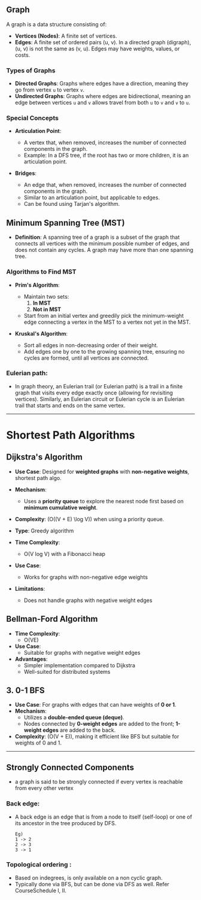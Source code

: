 ## Graph

A graph is a data structure consisting of:

- **Vertices (Nodes)**: A finite set of vertices.
- **Edges**: A finite set of ordered pairs (u, v). In a directed graph (digraph), (u, v) is not the same as (v, u). Edges may have weights, values, or costs.

### Types of Graphs

- **Directed Graphs**: Graphs where edges have a direction, meaning they go from vertex `u` to vertex `v`.
- **Undirected Graphs**: Graphs where edges are bidirectional, meaning an edge between vertices `u` and `v` allows travel from both `u` to `v` and `v` to `u`.

### Special Concepts

- **Articulation Point**: 
  - A vertex that, when removed, increases the number of connected components in the graph. 
  - Example: In a DFS tree, if the root has two or more children, it is an articulation point.

- **Bridges**:
  - An edge that, when removed, increases the number of connected components in the graph. 
  - Similar to an articulation point, but applicable to edges.
  - Can be found using Tarjan's algorithm.

## Minimum Spanning Tree (MST)

- **Definition**: A spanning tree of a graph is a subset of the graph that connects all vertices with the minimum possible number of edges, and does not contain any cycles. A graph may have more than one spanning tree.

### Algorithms to Find MST

- **Prim's Algorithm**:
  - Maintain two sets: 
    1. **In MST**
    2. **Not in MST**
  - Start from an initial vertex and greedily pick the minimum-weight edge connecting a vertex in the MST to a vertex not yet in the MST.

- **Kruskal's Algorithm**:
  - Sort all edges in non-decreasing order of their weight.
  - Add edges one by one to the growing spanning tree, ensuring no cycles are formed, until all vertices are connected.


### Eulerian path:
- In graph theory, an Eulerian trail (or Eulerian path) is a trail in a finite graph that visits every edge exactly once (allowing for revisiting vertices). Similarly, an Eulerian circuit or Eulerian cycle is an Eulerian trail that starts and ends on the same vertex. 

---

# Shortest Path Algorithms

## Dijkstra's Algorithm
- **Use Case**: Designed for **weighted graphs** with **non-negative weights**, shortest path algo.
- **Mechanism**: 
  - Uses a **priority queue** to explore the nearest node first based on **minimum cumulative weight**.
- **Complexity**: \(O((V + E) \log V)\) when using a priority queue.

- **Type**: Greedy algorithm
- **Time Complexity**: 
  - O(V log V) with a Fibonacci heap
- **Use Case**: 
  - Works for graphs with non-negative edge weights
- **Limitations**: 
  - Does not handle graphs with negative weight edges

## Bellman-Ford Algorithm
- **Time Complexity**: 
  - O(VE)
- **Use Case**: 
  - Suitable for graphs with negative weight edges
- **Advantages**:
  - Simpler implementation compared to Dijkstra
  - Well-suited for distributed systems

## 3. 0-1 BFS
- **Use Case**: For graphs with edges that can have weights of **0 or 1**.
- **Mechanism**: 
  - Utilizes a **double-ended queue (deque)**.
  - Nodes connected by **0-weight edges** are added to the front; **1-weight edges** are added to the back.
- **Complexity**: \(O(V + E)\), making it efficient like BFS but suitable for weights of 0 and 1.

---

## Strongly Connected Components
-  a graph is said to be strongly connected if every vertex is reachable from every other vertex


### Back edge:
- A back edge is an edge that is from a node to itself (self-loop) or one of its ancestor in the tree produced by DFS. 
    ```
    Eg) 
    1 -> 2
    2 -> 3
    3 -> 1  
    ```

### Topological ordering :
- Based on indegrees, is only available on a non cyclic graph.
- Typically done via BFS, but can be done via DFS as well. Refer CourseSchedule I, II.